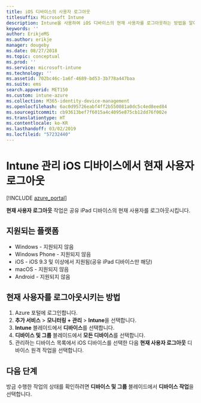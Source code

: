 ```yaml
---
title: iOS 디바이스의 사용자 로그아웃
titlesuffix: Microsoft Intune
description: Intune을 사용하여 iOS 디바이스의 현재 사용자를 로그아웃하는 방법을 알아봅니다."
keywords: ''
author: ErikjeMS
ms.author: erikje
manager: dougeby
ms.date: 08/27/2018
ms.topic: conceptual
ms.prod: ''
ms.service: microsoft-intune
ms.technology: ''
ms.assetid: 702bc46c-1a6f-4689-bd53-3b778a447baa
ms.suite: ems
search.appverid: MET150
ms.custom: intune-azure
ms.collection: M365-identity-device-management
ms.openlocfilehash: 6ac0d95726eabf4ff2b550081a0dc5c4ed8eed84
ms.sourcegitcommit: cb93613bef7f6015a4c4095e875cb12dd76f002e
ms.translationtype: HT
ms.contentlocale: ko-KR
ms.lasthandoff: 03/02/2019
ms.locfileid: "57232440"
---
```

# <a name="logout-the-current-user-on-intune-managed-ios-devices"></a>Intune 관리 iOS 디바이스에서 현재 사용자 로그아웃


[!INCLUDE [azure_portal](./includes/azure_portal.md)]

**현재 사용자 로그아웃** 작업은 공유 iPad 디바이스의 현재 사용자를 로그아웃시킵니다. 

## <a name="supported-platforms"></a>지원되는 플랫폼

- Windows - 지원되지 않음
- Windows Phone - 지원되지 않음
- iOS - iOS 9.3 및 이상에서 지원됨(공유 iPad 디바이스만 해당)
- macOS - 지원되지 않음
- Android - 지원되지 않음

## <a name="how-to-log-out-the-current-user"></a>현재 사용자를 로그아웃시키는 방법

1.  Azure 포털에 로그인합니다.
2.  **추가 서비스** > **모니터링 + 관리** > **Intune**을 선택합니다.
3.  **Intune** 블레이드에서 **디바이스**를 선택합니다.
4.  **디바이스 및 그룹** 블레이드에서 **모든 디바이스**를 선택합니다.
5.  관리하는 디바이스 목록에서 iOS 디바이스를 선택한 다음 **현재 사용자 로그아웃** 디바이스 원격 작업을 선택합니다.

## <a name="next-steps"></a>다음 단계

방금 수행한 작업의 상태를 확인하려면 **디바이스 및 그룹** 블레이드에서 **디바이스 작업**을 선택합니다.
